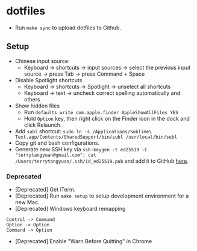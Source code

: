 # dotfiles

* Run `make sync` to upload dotfiles to Github.

## Setup

* Chinese input source:
  * Keyboard -> shortcuts -> input sources -> select the previous input source -> press Tab -> press Command + Space
* Disable Spotlight shortcuts
  * Keyboard -> shortcuts -> Spotlight -> unselect all shortcuts
  * Keyboard -> text -> uncheck correct spelling automatically and others
* Show hidden files
  * Run `defaults write com.apple.finder AppleShowAllFiles YES`
  * Hold `Option` key, then right click on the Finder icon in the dock and click Relaunch.
* Add `subl` shortcut: `sudo ln -s /Applications/Sublime\ Text.app/Contents/SharedSupport/bin/subl /usr/local/bin/subl`
* Copy git and bash configurations.
* Generate new SSH key via `ssh-keygen -t ed25519 -C "terrytangyuan@gmail.com"; cat /Users/terrytangyuan/.ssh/id_ed25519.pub` and add it to GitHub [here](https://github.com/settings/keys).


### Deprecated

* [Deprecated] Get iTerm.
* [Deprecated] Run `make setup` to setup development environment for a new Mac.
* [Deprecated] Windows keyboard remapping

```
Control -> Command
Option -> Option
Command -> Option
```
* [Deprecated] Enable "Warn Before Quitting" in Chrome
